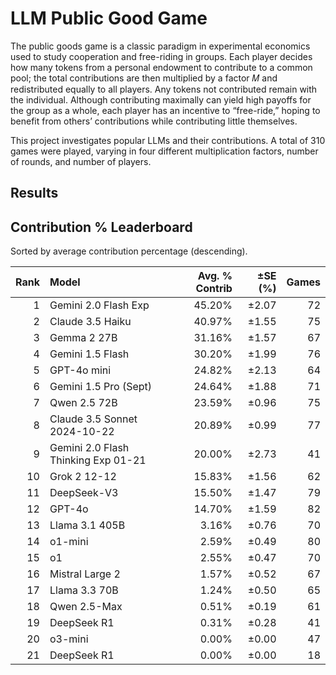 # LLM Public Good Game

The public goods game is a classic paradigm in experimental economics used to study cooperation and free-riding in groups. Each player decides how many tokens from a personal endowment to contribute to a common pool; the total contributions are then multiplied by a factor 𝑀 and redistributed equally to all players. Any tokens not contributed remain with the individual. Although contributing maximally can yield high payoffs for the group as a whole, each player has an incentive to “free-ride,” hoping to benefit from others’ contributions while contributing little themselves. 

This project investigates popular LLMs and their contributions. A total of 310 games were played, varying in four different multiplication factors, number of rounds, and number of players.

## Results



## Contribution % Leaderboard

Sorted by average contribution percentage (descending).

| Rank | Model | Avg. % Contrib | ±SE (%) | Games |
|-----:|:------|---------------:|--------:|------:|
| 1 | Gemini 2.0 Flash Exp | 45.20% | ±2.07 | 72 |
| 2 | Claude 3.5 Haiku | 40.97% | ±1.55 | 75 |
| 3 | Gemma 2 27B | 31.16% | ±1.57 | 67 |
| 4 | Gemini 1.5 Flash | 30.20% | ±1.99 | 76 |
| 5 | GPT-4o mini | 24.82% | ±2.13 | 64 |
| 6 | Gemini 1.5 Pro (Sept) | 24.64% | ±1.88 | 71 |
| 7 | Qwen 2.5 72B | 23.59% | ±0.96 | 75 |
| 8 | Claude 3.5 Sonnet 2024-10-22 | 20.89% | ±0.99 | 77 |
| 9 | Gemini 2.0 Flash Thinking Exp 01-21 | 20.00% | ±2.73 | 41 |
| 10 | Grok 2 12-12 | 15.83% | ±1.56 | 62 |
| 11 | DeepSeek-V3 | 15.50% | ±1.47 | 79 |
| 12 | GPT-4o | 14.70% | ±1.59 | 82 |
| 13 | Llama 3.1 405B | 3.16% | ±0.76 | 70 |
| 14 | o1-mini | 2.59% | ±0.49 | 80 |
| 15 | o1 | 2.55% | ±0.47 | 70 |
| 16 | Mistral Large 2 | 1.57% | ±0.52 | 67 |
| 17 | Llama 3.3 70B | 1.24% | ±0.50 | 65 |
| 18 | Qwen 2.5-Max | 0.51% | ±0.19 | 61 |
| 19 | DeepSeek R1 | 0.31% | ±0.28 | 41 |
| 20 | o3-mini | 0.00% | ±0.00 | 47 |
| 21 | DeepSeek R1 | 0.00% | ±0.00 | 18 |
